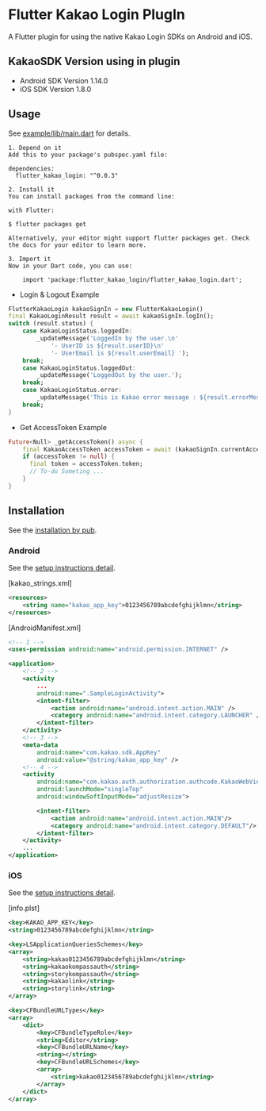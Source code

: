 # Flutter Kakao Login PlugIn
A Flutter plugin for using the native Kakao Login SDKs on Android and iOS.

## KakaoSDK Version using in plugin

* Android SDK Version  1.14.0
* iOS SDK Version 1.8.0

## Usage

See [example/lib/main.dart](https://github.com/JosephNK/flutter_kakao_login/blob/master/example/lib/main.dart) for details.

```
1. Depend on it
Add this to your package's pubspec.yaml file:

dependencies:
  flutter_kakao_login: "^0.0.3"
```
```
2. Install it
You can install packages from the command line:

with Flutter:

$ flutter packages get

Alternatively, your editor might support flutter packages get. Check the docs for your editor to learn more.
```
```
3. Import it
Now in your Dart code, you can use:

    import 'package:flutter_kakao_login/flutter_kakao_login.dart';
```
- Login & Logout Example
```dart
FlutterKakaoLogin kakaoSignIn = new FlutterKakaoLogin()
final KakaoLoginResult result = await kakaoSignIn.logIn();
switch (result.status) {
    case KakaoLoginStatus.loggedIn:
        _updateMessage('LoggedIn by the user.\n'
            '- UserID is ${result.userID}\n'
            '- UserEmail is ${result.userEmail} ');
    break;
    case KakaoLoginStatus.loggedOut:
        _updateMessage('LoggedOut by the user.');
    break;
    case KakaoLoginStatus.error:
        _updateMessage('This is Kakao error message : ${result.errorMessage}');
    break;
}
```
- Get AccessToken Example
```dart
Future<Null> _getAccessToken() async {
    final KakaoAccessToken accessToken = await (kakaoSignIn.currentAccessToken);
    if (accessToken != null) {
      final token = accessToken.token;
      // To-do Someting ...
    }
}
```

## Installation

See the [installation by pub](https://pub.dartlang.org/packages/flutter_kakao_login).

### Android

See the [setup instructions detail](https://developers.kakao.com/docs/android/getting-started).

[kakao_strings.xml]

```xml
<resources>
    <string name="kakao_app_key">0123456789abcdefghijklmn</string>
</resources>
```

[AndroidManifest.xml]

```xml
<!-- 1 -->
<uses-permission android:name="android.permission.INTERNET" />

<application>
    <!-- 2 -->
    <activity
        ...
        android:name=".SampleLoginActivity">
        <intent-filter>
            <action android:name="android.intent.action.MAIN" />
            <category android:name="android.intent.category.LAUNCHER" />
        </intent-filter>
    </activity>
    <!-- 3 -->
    <meta-data
        android:name="com.kakao.sdk.AppKey"
        android:value="@string/kakao_app_key" />
    <!-- 4 -->
    <activity
        android:name="com.kakao.auth.authorization.authcode.KakaoWebViewActivity"
        android:launchMode="singleTop"
        android:windowSoftInputMode="adjustResize">

        <intent-filter>
            <action android:name="android.intent.action.MAIN"/>
            <category android:name="android.intent.category.DEFAULT"/>
        </intent-filter>
    </activity>
    ...
</application>
```

### iOS

See the [setup instructions detail](https://developers.kakao.com/docs/ios#%EA%B0%9C%EB%B0%9C%ED%99%98%EA%B2%BD-%EA%B5%AC%EC%84%B1).

[info.plst]

```xml
<key>KAKAO_APP_KEY</key>
<string>0123456789abcdefghijklmn</string>
```

```xml
<key>LSApplicationQueriesSchemes</key>
<array>
    <string>kakao0123456789abcdefghijklmn</string>
    <string>kakaokompassauth</string>
    <string>storykompassauth</string>
    <string>kakaolink</string>
    <string>storylink</string>
</array>
```

```xml
<key>CFBundleURLTypes</key>
<array>
    <dict>
        <key>CFBundleTypeRole</key>
        <string>Editor</string>
        <key>CFBundleURLName</key>
        <string></string>
        <key>CFBundleURLSchemes</key>
        <array>
            <string>kakao0123456789abcdefghijklmn</string>
        </array>
    </dict>
</array>
```
